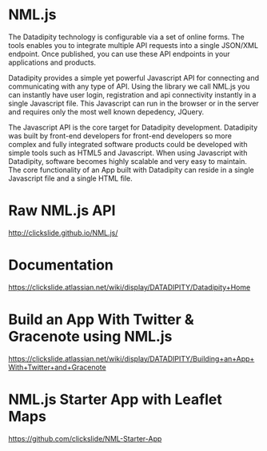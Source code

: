 NML.js
======

The Datadipity technology is configurable via a set of online forms. The tools enables you to integrate multiple API requests into a single JSON/XML endpoint. Once published, you can use these API endpoints in your applications and products.

Datadipity provides a simple yet powerful Javascript API for connecting and communicating with any type of API. Using the library we call NML.js you can instantly have user login, registration and api connectivity instantly in a single Javascript file. This Javascript can run in the browser or in the server and requires only the most well known depedency, JQuery.

The Javascript API is the core target for Datadipity development. Datadipity was built by front-end developers for front-end developers so more complex and fully integrated software products could be developed with simple tools such as HTML5 and Javascript. When using Javascript with Datadipity, software becomes highly scalable and very easy to maintain. The core functionality of an App built with Datadipity can reside in a single Javascript file and a single HTML file.

Raw NML.js API
==============
http://clickslide.github.io/NML.js/

Documentation
============
https://clickslide.atlassian.net/wiki/display/DATADIPITY/Datadipity+Home

Build an App With Twitter & Gracenote using NML.js
==================================================
https://clickslide.atlassian.net/wiki/display/DATADIPITY/Building+an+App+With+Twitter+and+Gracenote

NML.js Starter App with Leaflet Maps
====================================
https://github.com/clickslide/NML-Starter-App
